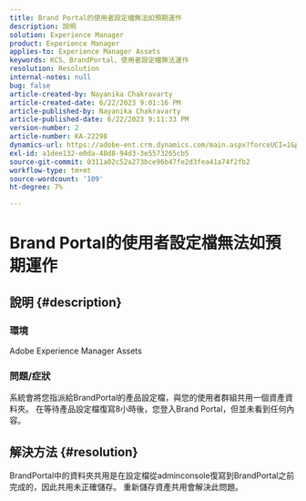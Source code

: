 ```yaml
---
title: Brand Portal的使用者設定檔無法如預期運作
description: 說明
solution: Experience Manager
product: Experience Manager
applies-to: Experience Manager Assets
keywords: KCS、BrandPortal、使用者設定檔無法運作
resolution: Resolution
internal-notes: null
bug: false
article-created-by: Nayanika Chakravarty
article-created-date: 6/22/2023 9:01:16 PM
article-published-by: Nayanika Chakravarty
article-published-date: 6/22/2023 9:11:33 PM
version-number: 2
article-number: KA-22298
dynamics-url: https://adobe-ent.crm.dynamics.com/main.aspx?forceUCI=1&pagetype=entityrecord&etn=knowledgearticle&id=74ac2ce9-3f11-ee11-8f6d-6045bd006d92
exl-id: a1dee132-e0da-48d8-94d3-3e5573265cb5
source-git-commit: 0311a02c52a273bce96b47fe2d3fea41a74f2fb2
workflow-type: tm+mt
source-wordcount: '109'
ht-degree: 7%

---
```


# Brand Portal的使用者設定檔無法如預期運作

## 說明 {#description}


### 環境

Adobe Experience Manager Assets

### 問題/症狀

系統會將您指派給BrandPortal的產品設定檔，與您的使用者群組共用一個資產資料夾。 在等待產品設定檔復寫8小時後，您登入Brand Portal，但並未看到任何內容。


## 解決方法 {#resolution}


BrandPortal中的資料夾共用是在設定檔從adminconsole復寫到BrandPortal之前完成的，因此共用未正確儲存。 重新儲存資產共用會解決此問題。

